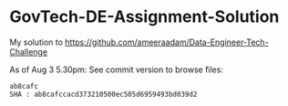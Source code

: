 # GovTech-DE-Assignment-Solution

My solution to https://github.com/ameeraadam/Data-Engineer-Tech-Challenge


As of Aug 3 5.30pm:
See commit version to browse files:

```
ab8cafc
SHA : ab8cafccacd373210500ec505d6959493bd039d2
```
